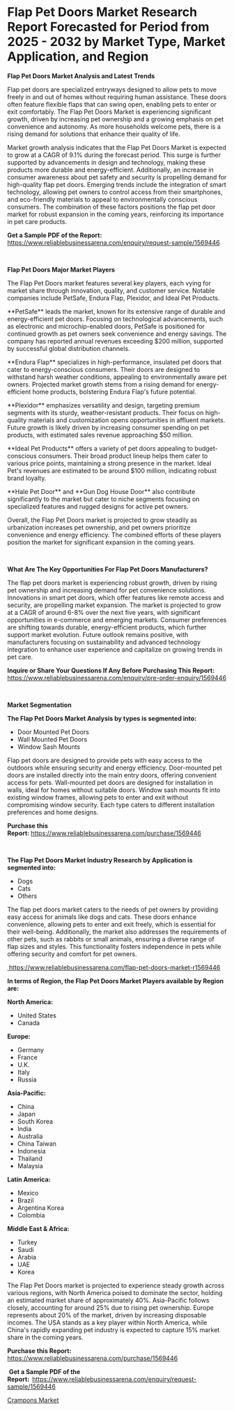 <p><h1>Flap Pet Doors Market Research Report Forecasted for Period from 2025 -  2032 by Market Type, Market Application, and Region</h1></p><p><strong>Flap Pet Doors Market Analysis and Latest Trends</strong></p>
<p><p>Flap pet doors are specialized entryways designed to allow pets to move freely in and out of homes without requiring human assistance. These doors often feature flexible flaps that can swing open, enabling pets to enter or exit comfortably. The Flap Pet Doors Market is experiencing significant growth, driven by increasing pet ownership and a growing emphasis on pet convenience and autonomy. As more households welcome pets, there is a rising demand for solutions that enhance their quality of life.</p><p>Market growth analysis indicates that the Flap Pet Doors Market is expected to grow at a CAGR of 9.1% during the forecast period. This surge is further supported by advancements in design and technology, making these products more durable and energy-efficient. Additionally, an increase in consumer awareness about pet safety and security is propelling demand for high-quality flap pet doors. Emerging trends include the integration of smart technology, allowing pet owners to control access from their smartphones, and eco-friendly materials to appeal to environmentally conscious consumers. The combination of these factors positions the flap pet door market for robust expansion in the coming years, reinforcing its importance in pet care products.</p></p>
<p><strong>Get a Sample PDF of the Report:&nbsp;</strong> <a href="https://www.reliablebusinessarena.com/enquiry/request-sample/1569446?utm_campaign=3218&utm_medium=2&utm_source=Github&utm_content=ia&utm_term=25032025&utm_id=flap-pet-doors">https://www.reliablebusinessarena.com/enquiry/request-sample/1569446</a></p>
<p>&nbsp;</p>
<p><strong>Flap Pet Doors Major Market Players</strong></p>
<p><p>The Flap Pet Doors market features several key players, each vying for market share through innovation, quality, and customer service. Notable companies include PetSafe, Endura Flap, Plexidor, and Ideal Pet Products.</p><p>**PetSafe** leads the market, known for its extensive range of durable and energy-efficient pet doors. Focusing on technological advancements, such as electronic and microchip-enabled doors, PetSafe is positioned for continued growth as pet owners seek convenience and energy savings. The company has reported annual revenues exceeding $200 million, supported by successful global distribution channels.</p><p>**Endura Flap** specializes in high-performance, insulated pet doors that cater to energy-conscious consumers. Their doors are designed to withstand harsh weather conditions, appealing to environmentally aware pet owners. Projected market growth stems from a rising demand for energy-efficient home products, bolstering Endura Flap's future potential.</p><p>**Plexidor** emphasizes versatility and design, targeting premium segments with its sturdy, weather-resistant products. Their focus on high-quality materials and customization opens opportunities in affluent markets. Future growth is likely driven by increasing consumer spending on pet products, with estimated sales revenue approaching $50 million.</p><p>**Ideal Pet Products** offers a variety of pet doors appealing to budget-conscious consumers. Their broad product lineup helps them cater to various price points, maintaining a strong presence in the market. Ideal Pet's revenues are estimated to be around $100 million, indicating robust brand loyalty.</p><p>**Hale Pet Door** and **Gun Dog House Door** also contribute significantly to the market but cater to niche segments focusing on specialized features and rugged designs for active pet owners. </p><p>Overall, the Flap Pet Doors market is projected to grow steadily as urbanization increases pet ownership, and pet owners prioritize convenience and energy efficiency. The combined efforts of these players position the market for significant expansion in the coming years.</p></p>
<p>&nbsp;</p>
<p><strong>What Are The Key Opportunities For Flap Pet Doors Manufacturers?</strong></p>
<p><p>The flap pet doors market is experiencing robust growth, driven by rising pet ownership and increasing demand for pet convenience solutions. Innovations in smart pet doors, which offer features like remote access and security, are propelling market expansion. The market is projected to grow at a CAGR of around 6-8% over the next five years, with significant opportunities in e-commerce and emerging markets. Consumer preferences are shifting towards durable, energy-efficient products, which further support market evolution. Future outlook remains positive, with manufacturers focusing on sustainability and advanced technology integration to enhance user experience and capitalize on growing trends in pet care.</p></p>
<p><strong>Inquire or Share Your Questions If Any Before Purchasing This Report:</strong> <a href="https://www.reliablebusinessarena.com/enquiry/pre-order-enquiry/1569446?utm_campaign=3218&utm_medium=2&utm_source=Github&utm_content=ia&utm_term=25032025&utm_id=flap-pet-doors">https://www.reliablebusinessarena.com/enquiry/pre-order-enquiry/1569446</a></p>
<p>&nbsp;</p>
<p><strong>Market Segmentation</strong></p>
<p><strong>The Flap Pet Doors Market Analysis by types is segmented into:</strong></p>
<p><ul><li>Door Mounted Pet Doors</li><li>Wall Mounted Pet Doors</li><li>Window Sash Mounts</li></ul></p>
<p><p>Flap pet doors are designed to provide pets with easy access to the outdoors while ensuring security and energy efficiency. Door-mounted pet doors are installed directly into the main entry doors, offering convenient access for pets. Wall-mounted pet doors are designed for installation in walls, ideal for homes without suitable doors. Window sash mounts fit into existing window frames, allowing pets to enter and exit without compromising window security. Each type caters to different installation preferences and home designs.</p></p>
<p><strong>Purchase this Report:&nbsp;</strong><a href="https://www.reliablebusinessarena.com/purchase/1569446?utm_campaign=3218&utm_medium=2&utm_source=Github&utm_content=ia&utm_term=25032025&utm_id=flap-pet-doors">https://www.reliablebusinessarena.com/purchase/1569446</a></p>
<p>&nbsp;</p>
<p><strong>The Flap Pet Doors Market Industry Research by Application is segmented into:</strong></p>
<p><ul><li>Dogs</li><li>Cats</li><li>Others</li></ul></p>
<p><p>The flap pet doors market caters to the needs of pet owners by providing easy access for animals like dogs and cats. These doors enhance convenience, allowing pets to enter and exit freely, which is essential for their well-being. Additionally, the market also addresses the requirements of other pets, such as rabbits or small animals, ensuring a diverse range of flap sizes and styles. This functionality fosters independence in pets while offering security and comfort for pet owners.</p></p>
<p><a href="https://www.reliablebusinessarena.com/flap-pet-doors-market-r1569446?utm_campaign=3218&utm_medium=2&utm_source=Github&utm_content=ia&utm_term=25032025&utm_id=flap-pet-doors">&nbsp;https://www.reliablebusinessarena.com/flap-pet-doors-market-r1569446</a></p>
<p><strong>In terms of Region, the Flap Pet Doors Market Players available by Region are:</strong></p>
<p>
    <p> <strong> North America: </strong>
        <ul>
            <li>United States</li>
            <li>Canada</li>
        </ul>
        </p> 
    <p> <strong> Europe: </strong>
        <ul>
            <li>Germany</li>
            <li>France</li>
            <li>U.K.</li>
            <li>Italy</li>
            <li>Russia</li>
        </ul>
        </p> 
    <p> <strong> Asia-Pacific: </strong>
        <ul>
            <li>China</li>
            <li>Japan</li>
            <li>South Korea</li>
            <li>India</li>
            <li>Australia</li>
            <li>China Taiwan</li>
            <li>Indonesia</li>
            <li>Thailand</li>
            <li>Malaysia</li>
        </ul>
        </p> 
    <p> <strong> Latin America: </strong>
        <ul>
            <li>Mexico</li>
            <li>Brazil</li>
            <li>Argentina Korea</li>
            <li>Colombia</li>
        </ul>
        </p> 
    <p> <strong> Middle East & Africa: </strong>
        <ul>
            <li>Turkey</li>
            <li>Saudi</li>
            <li>Arabia</li>
            <li>UAE</li>
            <li>Korea</li>
        </ul>
    </p>
    </p>
<p><p>The Flap Pet Doors market is projected to experience steady growth across various regions, with North America poised to dominate the sector, holding an estimated market share of approximately 40%. Asia-Pacific follows closely, accounting for around 25% due to rising pet ownership. Europe represents about 20% of the market, driven by increasing disposable incomes. The USA stands as a key player within North America, while China's rapidly expanding pet industry is expected to capture 15% market share in the coming years.</p></p>
<p><strong>Purchase this Report: </strong><a href="https://www.reliablebusinessarena.com/purchase/1569446?utm_campaign=3218&utm_medium=2&utm_source=Github&utm_content=ia&utm_term=25032025&utm_id=flap-pet-doors">https://www.reliablebusinessarena.com/purchase/1569446</a></p>
<p>&nbsp;<strong>Get a Sample PDF of the Report:&nbsp;&nbsp;</strong><a href="https://www.reliablebusinessarena.com/enquiry/request-sample/1569446?utm_campaign=3218&utm_medium=2&utm_source=Github&utm_content=ia&utm_term=25032025&utm_id=flap-pet-doors">https://www.reliablebusinessarena.com/enquiry/request-sample/1569446</a></p>
<p><strong></strong></p>
<p><p><a href="https://github.com/krookplier6h/Market-Research-Report-List-1/blob/main/crampons-market.md?utm_campaign=3218&utm_medium=2&utm_source=Github&utm_content=ia&utm_term=25032025&utm_id=flap-pet-doors">Crampons Market</a></p></p>